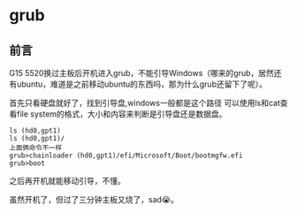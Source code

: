 # grub

## 前言
G15 5520换过主板后开机进入grub，不能引导Windows（哪来的grub，居然还有ubuntu，难道是之前移动ubuntu的东西吗，那为什么grub还留下了呢）。

首先只看硬盘就好了，找到引导盘,windows一般都是这个路径
可以使用ls和cat查看file system的格式，大小和内容来判断是引导盘还是数据盘。
```shell
ls (hd0,gpt1)
ls (hd0,gpt1)/ 
上面俩命令不一样
grub>chainloader (hd0,gpt1)/efi/Microsoft/Boot/bootmgfw.efi
grub>boot
```
之后再开机就能移动引导，不懂。

虽然开机了，但过了三分钟主板又烧了，sad😭。